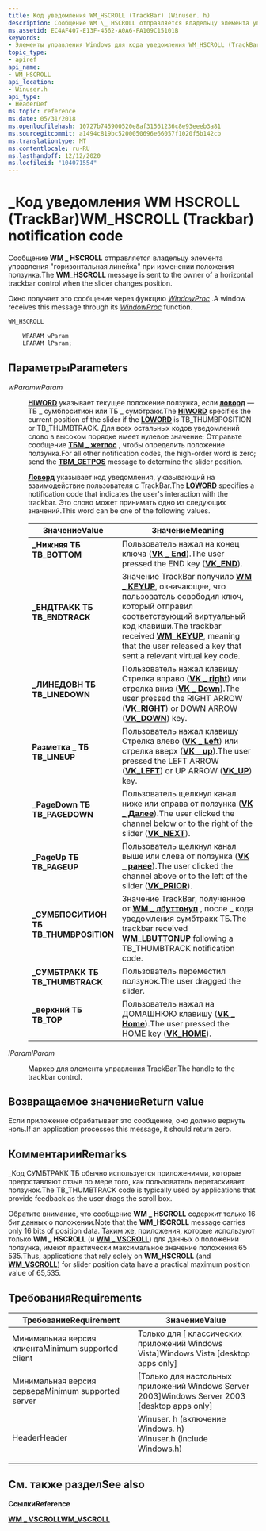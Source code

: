 ```yaml
---
title: Код уведомления WM_HSCROLL (TrackBar) (Winuser. h)
description: Сообщение WM \_ HSCROLL отправляется владельцу элемента управления "горизонтальная линейка" при изменении положения ползунка. Окно получает это сообщение через функцию WindowProc.
ms.assetid: EC4AF407-E13F-4562-A0A6-FA109C15101B
keywords:
- Элементы управления Windows для кода уведомления WM_HSCROLL (TrackBar)
topic_type:
- apiref
api_name:
- WM_HSCROLL
api_location:
- Winuser.h
api_type:
- HeaderDef
ms.topic: reference
ms.date: 05/31/2018
ms.openlocfilehash: 10727b745900520e8af31561236c8e93eeeb3a81
ms.sourcegitcommit: a1494c819bc5200050696e66057f1020f5b142cb
ms.translationtype: MT
ms.contentlocale: ru-RU
ms.lasthandoff: 12/12/2020
ms.locfileid: "104071554"
---
```

# <a name="wm_hscroll-trackbar-notification-code"></a><span data-ttu-id="98370-105">\_Код уведомления WM HSCROLL (TrackBar)</span><span class="sxs-lookup"><span data-stu-id="98370-105">WM\_HSCROLL (Trackbar) notification code</span></span>

<span data-ttu-id="98370-106">Сообщение **WM \_ HSCROLL** отправляется владельцу элемента управления "горизонтальная линейка" при изменении положения ползунка.</span><span class="sxs-lookup"><span data-stu-id="98370-106">The **WM\_HSCROLL** message is sent to the owner of a horizontal trackbar control when the slider changes position.</span></span>

<span data-ttu-id="98370-107">Окно получает это сообщение через функцию [*WindowProc*](/previous-versions/windows/desktop/legacy/ms633573(v=vs.85)) .</span><span class="sxs-lookup"><span data-stu-id="98370-107">A window receives this message through its [*WindowProc*](/previous-versions/windows/desktop/legacy/ms633573(v=vs.85)) function.</span></span>


```C++
WM_HSCROLL

    WPARAM wParam
    LPARAM lParam; 
```



## <a name="parameters"></a><span data-ttu-id="98370-108">Параметры</span><span class="sxs-lookup"><span data-stu-id="98370-108">Parameters</span></span>

<dl> <dt>

<span data-ttu-id="98370-109">*wParam*</span><span class="sxs-lookup"><span data-stu-id="98370-109">*wParam*</span></span> 
</dt> <dd>

<span data-ttu-id="98370-110">[**HIWORD**](/previous-versions/windows/desktop/legacy/ms632657(v=vs.85)) указывает текущее положение ползунка, если [**ловорд**](/previous-versions/windows/desktop/legacy/ms632659(v=vs.85)) — ТБ \_ сумбпоситион или ТБ \_ сумбтракк.</span><span class="sxs-lookup"><span data-stu-id="98370-110">The [**HIWORD**](/previous-versions/windows/desktop/legacy/ms632657(v=vs.85)) specifies the current position of the slider if the [**LOWORD**](/previous-versions/windows/desktop/legacy/ms632659(v=vs.85)) is TB\_THUMBPOSITION or TB\_THUMBTRACK.</span></span> <span data-ttu-id="98370-111">Для всех остальных кодов уведомлений слово в высоком порядке имеет нулевое значение; Отправьте сообщение [**ТБМ \_ жетпос**](tbm-getpos.md) , чтобы определить положение ползунка.</span><span class="sxs-lookup"><span data-stu-id="98370-111">For all other notification codes, the high-order word is zero; send the [**TBM\_GETPOS**](tbm-getpos.md) message to determine the slider position.</span></span>

<span data-ttu-id="98370-112">[**Ловорд**](/previous-versions/windows/desktop/legacy/ms632659(v=vs.85)) указывает код уведомления, указывающий на взаимодействие пользователя с TrackBar.</span><span class="sxs-lookup"><span data-stu-id="98370-112">The [**LOWORD**](/previous-versions/windows/desktop/legacy/ms632659(v=vs.85)) specifies a notification code that indicates the user's interaction with the trackbar.</span></span> <span data-ttu-id="98370-113">Это слово может принимать одно из следующих значений.</span><span class="sxs-lookup"><span data-stu-id="98370-113">This word can be one of the following values.</span></span>



| <span data-ttu-id="98370-114">Значение</span><span class="sxs-lookup"><span data-stu-id="98370-114">Value</span></span>                                                                                                                                                                  | <span data-ttu-id="98370-115">Значение</span><span class="sxs-lookup"><span data-stu-id="98370-115">Meaning</span></span>                                                                                                                                                                                     |
|------------------------------------------------------------------------------------------------------------------------------------------------------------------------|---------------------------------------------------------------------------------------------------------------------------------------------------------------------------------------------|
| <span id="TB_BOTTOM"></span><span id="tb_bottom"></span><dl> <span data-ttu-id="98370-116"><dt>**\_Нижняя ТБ**</dt></span><span class="sxs-lookup"><span data-stu-id="98370-116"><dt>**TB\_BOTTOM**</dt></span></span> </dl>                      | <span data-ttu-id="98370-117">Пользователь нажал на конец ключа ([**VK \_ End**](/windows/desktop/inputdev/virtual-key-codes)).</span><span class="sxs-lookup"><span data-stu-id="98370-117">The user pressed the END key ([**VK\_END**](/windows/desktop/inputdev/virtual-key-codes)).</span></span><br/>                                                                                          |
| <span id="TB_ENDTRACK"></span><span id="tb_endtrack"></span><dl> <span data-ttu-id="98370-118"><dt>**\_ЕНДТРАКК ТБ**</dt></span><span class="sxs-lookup"><span data-stu-id="98370-118"><dt>**TB\_ENDTRACK**</dt></span></span> </dl>                | <span data-ttu-id="98370-119">Значение TrackBar получило [**WM \_ KEYUP**](/windows/desktop/inputdev/wm-keyup), означающее, что пользователь освободил ключ, который отправил соответствующий виртуальный код клавиши.</span><span class="sxs-lookup"><span data-stu-id="98370-119">The trackbar received [**WM\_KEYUP**](/windows/desktop/inputdev/wm-keyup), meaning that the user released a key that sent a relevant virtual key code.</span></span> <br/>                                           |
| <span id="TB_LINEDOWN"></span><span id="tb_linedown"></span><dl> <span data-ttu-id="98370-120"><dt>**\_ЛИНЕДОВН ТБ**</dt></span><span class="sxs-lookup"><span data-stu-id="98370-120"><dt>**TB\_LINEDOWN**</dt></span></span> </dl>                | <span data-ttu-id="98370-121">Пользователь нажал клавишу Стрелка вправо ([**VK \_ right**](/windows/desktop/inputdev/virtual-key-codes)) или стрелка вниз ([**VK \_ Down**](/windows/desktop/inputdev/virtual-key-codes)).</span><span class="sxs-lookup"><span data-stu-id="98370-121">The user pressed the RIGHT ARROW ([**VK\_RIGHT**](/windows/desktop/inputdev/virtual-key-codes)) or DOWN ARROW ([**VK\_DOWN**](/windows/desktop/inputdev/virtual-key-codes)) key.</span></span><br/> |
| <span id="TB_LINEUP"></span><span id="tb_lineup"></span><dl> <span data-ttu-id="98370-122"><dt>**Разметка \_ ТБ**</dt></span><span class="sxs-lookup"><span data-stu-id="98370-122"><dt>**TB\_LINEUP**</dt></span></span> </dl>                      | <span data-ttu-id="98370-123">Пользователь нажал клавишу Стрелка влево ([**VK \_ Left**](/windows/desktop/inputdev/virtual-key-codes)) или стрелка вверх ([**VK \_ up**](/windows/desktop/inputdev/virtual-key-codes)).</span><span class="sxs-lookup"><span data-stu-id="98370-123">The user pressed the LEFT ARROW ([**VK\_LEFT**](/windows/desktop/inputdev/virtual-key-codes)) or UP ARROW ([**VK\_UP**](/windows/desktop/inputdev/virtual-key-codes)) key.</span></span><br/>             |
| <span id="TB_PAGEDOWN"></span><span id="tb_pagedown"></span><dl> <span data-ttu-id="98370-124"><dt>**\_PageDown ТБ**</dt></span><span class="sxs-lookup"><span data-stu-id="98370-124"><dt>**TB\_PAGEDOWN**</dt></span></span> </dl>                | <span data-ttu-id="98370-125">Пользователь щелкнул канал ниже или справа от ползунка ([**VK \_ Далее**](/windows/desktop/inputdev/virtual-key-codes)).</span><span class="sxs-lookup"><span data-stu-id="98370-125">The user clicked the channel below or to the right of the slider ([**VK\_NEXT**](/windows/desktop/inputdev/virtual-key-codes)).</span></span><br/>                                                   |
| <span id="TB_PAGEUP"></span><span id="tb_pageup"></span><dl> <span data-ttu-id="98370-126"><dt>**\_PageUp ТБ**</dt></span><span class="sxs-lookup"><span data-stu-id="98370-126"><dt>**TB\_PAGEUP**</dt></span></span> </dl>                      | <span data-ttu-id="98370-127">Пользователь щелкнул канал выше или слева от ползунка ([**VK \_ ранее**](/windows/desktop/inputdev/virtual-key-codes)).</span><span class="sxs-lookup"><span data-stu-id="98370-127">The user clicked the channel above or to the left of the slider ([**VK\_PRIOR**](/windows/desktop/inputdev/virtual-key-codes)).</span></span><br/>                                                 |
| <span id="TB_THUMBPOSITION"></span><span id="tb_thumbposition"></span><dl> <span data-ttu-id="98370-128"><dt>**\_СУМБПОСИТИОН ТБ**</dt></span><span class="sxs-lookup"><span data-stu-id="98370-128"><dt>**TB\_THUMBPOSITION**</dt></span></span> </dl> | <span data-ttu-id="98370-129">Значение TrackBar, полученное от [**WM \_ лбуттонуп**](/windows/desktop/inputdev/wm-lbuttonup) , после \_ кода уведомления сумбтракк ТБ.</span><span class="sxs-lookup"><span data-stu-id="98370-129">The trackbar received [**WM\_LBUTTONUP**](/windows/desktop/inputdev/wm-lbuttonup) following a TB\_THUMBTRACK notification code.</span></span><br/>                                                                   |
| <span id="TB_THUMBTRACK"></span><span id="tb_thumbtrack"></span><dl> <span data-ttu-id="98370-130"><dt>**\_СУМБТРАКК ТБ**</dt></span><span class="sxs-lookup"><span data-stu-id="98370-130"><dt>**TB\_THUMBTRACK**</dt></span></span> </dl>          | <span data-ttu-id="98370-131">Пользователь переместил ползунок.</span><span class="sxs-lookup"><span data-stu-id="98370-131">The user dragged the slider.</span></span><br/>                                                                                                                                                     |
| <span id="TB_TOP"></span><span id="tb_top"></span><dl> <span data-ttu-id="98370-132"><dt>**\_верхний ТБ**</dt></span><span class="sxs-lookup"><span data-stu-id="98370-132"><dt>**TB\_TOP**</dt></span></span> </dl>                               | <span data-ttu-id="98370-133">Пользователь нажал на ДОМАШНЮЮ клавишу ([**VK \_ Home**](/windows/desktop/inputdev/virtual-key-codes)).</span><span class="sxs-lookup"><span data-stu-id="98370-133">The user pressed the HOME key ([**VK\_HOME**](/windows/desktop/inputdev/virtual-key-codes)).</span></span> <br/>                                                                                     |



 

</dd> <dt>

<span data-ttu-id="98370-134">*lParam*</span><span class="sxs-lookup"><span data-stu-id="98370-134">*lParam*</span></span> 
</dt> <dd>

<span data-ttu-id="98370-135">Маркер для элемента управления TrackBar.</span><span class="sxs-lookup"><span data-stu-id="98370-135">The handle to the trackbar control.</span></span>

</dd> </dl>

## <a name="return-value"></a><span data-ttu-id="98370-136">Возвращаемое значение</span><span class="sxs-lookup"><span data-stu-id="98370-136">Return value</span></span>

<span data-ttu-id="98370-137">Если приложение обрабатывает это сообщение, оно должно вернуть ноль.</span><span class="sxs-lookup"><span data-stu-id="98370-137">If an application processes this message, it should return zero.</span></span>

## <a name="remarks"></a><span data-ttu-id="98370-138">Комментарии</span><span class="sxs-lookup"><span data-stu-id="98370-138">Remarks</span></span>

<span data-ttu-id="98370-139">\_Код СУМБТРАКК ТБ обычно используется приложениями, которые предоставляют отзыв по мере того, как пользователь перетаскивает ползунок.</span><span class="sxs-lookup"><span data-stu-id="98370-139">The TB\_THUMBTRACK code is typically used by applications that provide feedback as the user drags the scroll box.</span></span>

<span data-ttu-id="98370-140">Обратите внимание, что сообщение **WM \_ HSCROLL** содержит только 16 бит данных о положении.</span><span class="sxs-lookup"><span data-stu-id="98370-140">Note that the **WM\_HSCROLL** message carries only 16 bits of position data.</span></span> <span data-ttu-id="98370-141">Таким же, приложения, которые используют только **WM \_ HSCROLL** (и [**WM \_ VSCROLL**](wm-vscroll--trackbar-.md)) для данных о положении ползунка, имеют практически максимальное значение положения 65 535.</span><span class="sxs-lookup"><span data-stu-id="98370-141">Thus, applications that rely solely on **WM\_HSCROLL** (and [**WM\_VSCROLL**](wm-vscroll--trackbar-.md)) for slider position data have a practical maximum position value of 65,535.</span></span>

## <a name="requirements"></a><span data-ttu-id="98370-142">Требования</span><span class="sxs-lookup"><span data-stu-id="98370-142">Requirements</span></span>



| <span data-ttu-id="98370-143">Требование</span><span class="sxs-lookup"><span data-stu-id="98370-143">Requirement</span></span> | <span data-ttu-id="98370-144">Значение</span><span class="sxs-lookup"><span data-stu-id="98370-144">Value</span></span> |
|-------------------------------------|----------------------------------------------------------------------------------------------------------|
| <span data-ttu-id="98370-145">Минимальная версия клиента</span><span class="sxs-lookup"><span data-stu-id="98370-145">Minimum supported client</span></span><br/> | <span data-ttu-id="98370-146">Только для \[ классических приложений Windows Vista\]</span><span class="sxs-lookup"><span data-stu-id="98370-146">Windows Vista \[desktop apps only\]</span></span><br/>                                                           |
| <span data-ttu-id="98370-147">Минимальная версия сервера</span><span class="sxs-lookup"><span data-stu-id="98370-147">Minimum supported server</span></span><br/> | <span data-ttu-id="98370-148">\[Только для настольных приложений Windows Server 2003\]</span><span class="sxs-lookup"><span data-stu-id="98370-148">Windows Server 2003 \[desktop apps only\]</span></span><br/>                                                     |
| <span data-ttu-id="98370-149">Header</span><span class="sxs-lookup"><span data-stu-id="98370-149">Header</span></span><br/>                   | <dl> <span data-ttu-id="98370-150"><dt>Winuser. h (включение Windows. h)</dt></span><span class="sxs-lookup"><span data-stu-id="98370-150"><dt>Winuser.h (include Windows.h)</dt></span></span> </dl> |



## <a name="see-also"></a><span data-ttu-id="98370-151">См. также раздел</span><span class="sxs-lookup"><span data-stu-id="98370-151">See also</span></span>

<dl> <dt>

<span data-ttu-id="98370-152">**Ссылки**</span><span class="sxs-lookup"><span data-stu-id="98370-152">**Reference**</span></span>
</dt> <dt>

[<span data-ttu-id="98370-153">**WM \_ VSCROLL**</span><span class="sxs-lookup"><span data-stu-id="98370-153">**WM\_VSCROLL**</span></span>](wm-vscroll--trackbar-.md)
</dt> </dl>

 

